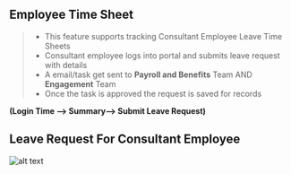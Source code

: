 Employee Time Sheet
-----

>- This feature supports tracking Consultant Employee Leave Time Sheets
>- Consultant employee logs into portal and submits leave request with details
>- A email/task get sent to **Payroll and Benefits** Team AND **Engagement** Team
>- Once the task is approved the request is saved for records


**(Login   Time --> Summary--> Submit Leave Request)**

Leave Request For Consultant Employee
-----
![alt text](../../images/timesheets/leave-request-for-consultant.png "Time")
